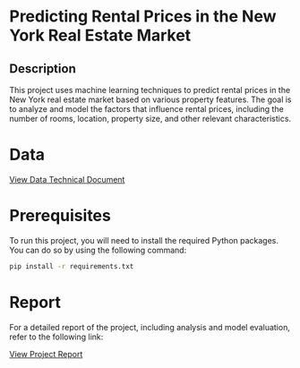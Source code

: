 # Predicting Rental Prices in the New York Real Estate Market

## Description
This project uses machine learning techniques to predict rental prices in the New York real estate market based on various property features. The goal is to analyze and model the factors that influence rental prices, including the number of rooms, location, property size, and other relevant characteristics.

# Data
[View Data Technical Document](https://docs.google.com/document/d/1o8cO7jfdVcjetipU6resMABewQafShgJqX1CMGnYZ84/edit?usp=sharing)

# Prerequisites
To run this project, you will need to install the required Python packages. You can do so by using the following command:

```bash
pip install -r requirements.txt
```

# Report
For a detailed report of the project, including analysis and model evaluation, refer to the following link: 

[View Project Report](https://docs.google.com/document/d/1sPCjtaJNbEIMNGeTc6N0UHJEP6FMypoNJoVVh7BITo4/edit?usp=sharing)
